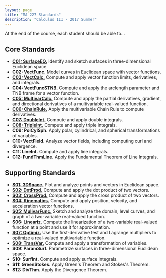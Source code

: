 ```yaml
---
layout: page
title: "MA 227 Standards"
description: "Calculus III - 2017 Summer"
---
```


At the end of the course, each student should be able to...

## Core Standards

- [**C01: SurfaceEQ.**](c01/)
  Identify and sketch surfaces in three-dimensional Euclidean space.
- [**C02: VectFunc.**](c02/)
  Model curves in Euclidean space with vector functions.
- [**C03: VectCalc.**](c03/)
  Compute and apply vector function limits, derivatives, and integrals.
- [**C04: VectFuncSTNB.**](c04/)
  Compute and apply the arclength parameter and TNB frame for a vector
  function.
- [**C05: MultivarCalc.**](c05/)
  Compute and apply the partial derivatives, gradient, and directional
  derivatives of a multivariable real-valued function.
- [**C06: ChainRule.**](c06/)
  Apply the multivariable Chain Rule to compute derivatives.
- [**C07: DoubleInt.**](c07/)
  Compute and apply double integrals.
- [**C08: TripleInt.**](c08/)
  Compute and apply triple integrals.
- **C09: PolCylSph.**
  Apply polar, cylindrical, and spherical transformations of variables.
- **C10: VectField.**
  Analyze vector fields, including computing curl and divergence.
- **C11: LineInt.**
  Compute and apply line integrals.
- **C12: FundThmLine.**
  Apply the Fundamental Theorem of Line Integrals.

## Supporting Standards

- [**S01: 3DSpace.**](s01/) <!-- TODO retitle PtsVects -->
  Plot and analyze points and vectors in Euclidean space.
- [**S02: DotProd.**](s02/)
  Compute and apply the dot product of two vectors.
- [**S03: CrossProd.**](s03/)
  Compute and apply the cross product of two vectors.
- [**S04: Kinematics.**](s04/)
  Compute and apply position, velocity, and acceleration vector functions.
- [**S05: MulivarFunc.**](s05/)
  Sketch and analyze the domain, level curves, and graph of a two-variable
  real-valued function.
- [**S06: Lineariz.**](s06/)
  Compute the linearization of a two-variable real-valued function at a
  point and use it for approximation.
- [**S07: Optimiz.**](s07/)
  Use the first-derivative test and Lagrange multipliers to optimize a
  real-valued multivariable function.
- [**S08: TransVar.**](s08/)
  Compute and apply a transformation of variables.
- **S09: ParamSurf.**
  Parametrize surfaces in three-dimensional Euclidean space.
- **S10: SurfInt.**
  Compute and apply surface integrals.
- **S11: GreenStokes.**
  Apply Green's Theorem and Stokes's Theorem.
- **S12: DivThm.**
  Apply the Divergence Theorem.

